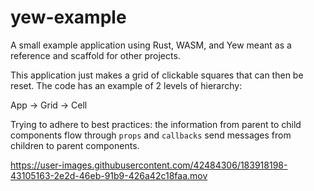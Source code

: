 # yew-example
A small example application using Rust, WASM, and Yew meant as a reference and scaffold for other projects.

This application just makes a grid of clickable squares that can then be reset. The code has an example of 2 levels of hierarchy:

App -> Grid -> Cell

Trying to adhere to best practices: the information from parent to child components flow through `props` and `callbacks` send messages from children to parent components. 

https://user-images.githubusercontent.com/42484306/183918198-43105163-2e2d-46eb-91b9-426a42c18faa.mov